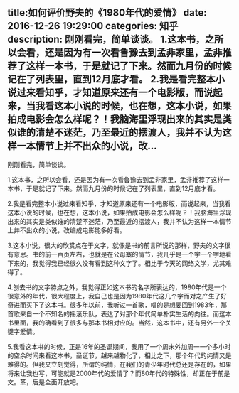 title:如何评价野夫的《1980年代的爱情》
date: 2016-12-26   19:29:00 
categories: 知乎 
 description: 刚刚看完，简单谈谈。 1.这本书，之所以会看，还是因为有一次看鲁豫去到孟非家里，孟非推荐了这样一本书，于是就记了下来。然而九月份的时候记在了列表里，直到12月底才看。 2.我是看完整本小说过来看知乎，才知道原来还有一个电影版，而说起来，当我看这本小说的时候，也在想，这本小说，如果拍成电影会怎么样呢？！我脑海里浮现出来的其实是类似谁的清楚不迷茫，乃至最近的摆渡人，我并不认为这样一本情节上并不出众的小说，改…
  --- 
 刚刚看完，简单谈谈。  

1.这本书，之所以会看，还是因为有一次看鲁豫去到孟非家里，孟非推荐了这样一本书，于是就记了下来。然而九月份的时候记在了列表里，直到12月底才看。  

2.我是看完整本小说过来看知乎，才知道原来还有一个电影版，而说起来，当我看这本小说的时候，也在想，这本小说，如果拍成电影会怎么样呢？！我脑海里浮现出来的其实是类似谁的清楚不迷茫，乃至最近的摆渡人，我并不认为这样一本情节上并不出众的小说，改编成电影能多好看。  

3.这本小说，很大的欣赏点在于文字，就像是书的前言所说的那样，野夫的文字很有意思。书的前一百页左右，也就是在公母寨的情节，我几乎是一个字一个字地看下来的，我觉得我已经很久没有看到这种文字了。相比于今天的网络文学，尤其难得了。  

4.刨去书的文字特点之外，我觉得正如这本书的名字所表达的，1980年代是一个很意外的年代，很大程度上，我自己也是因为1980年代这几个字而对之产生了好奇进而买下了这本书。很多年以前，我听过一首歌，唱的是想要回到1983年，那首歌来自一个不知名的摇滚乐队，表达了对那个年代简单朴实生活的向往。而这本书里面，我的确看到了很多与那本书相对应的。当然，这本书中，还有另外一个关键字爱情。  

5.我看这本书的时候，正是16年的圣诞期间，我用了一个周末外加周一一个多小时的空余时间来看这本书，圣诞节，越来越物化了，相比之下，那个年代的纯情又是难得的。但我又立刻觉得，所谓的纯情，在我们的青少年时代总还是存在的，如果将来让我也写，可能就是2000年代的爱情了？而80年代的特殊性，却正在于前是文。革，后是全面开放吧。